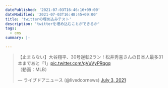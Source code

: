 ```yaml
---
datePublished: '2021-07-03T16:46:16+09:00'
dateModified: '2021-07-03T16:48:45+09:00'
title: 'twitterの埋め込みテスト'
description: 'twitterを埋め込むことができるか'
tags:
  - cms 
summary: |-

---
```


<blockquote class="twitter-tweet"><p lang="ja" dir="ltr">【止まらない】大谷翔平、30号逆転2ラン！松井秀喜さんの日本人最多31本まであと「1」<a href="https://t.co/qVuVyPRqgq">pic.twitter.com/qVuVyPRqgq</a><br>（動画：MLB）</p>&mdash; ライブドアニュース (@livedoornews) <a href="https://twitter.com/livedoornews/status/1411162330507845633?ref_src=twsrc%5Etfw">July 3, 2021</a></blockquote> <script async src="https://platform.twitter.com/widgets.js" charset="utf-8"></script>

